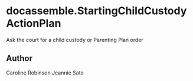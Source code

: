 # docassemble.StartingChildCustodyActionPlan

Ask the court for a child custody or Parenting Plan order

## Author

Caroline Robinson
Jeannie Sato
